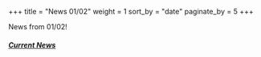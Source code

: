 +++
title = "News 01/02"
weight = 1
sort_by = "date"
paginate_by = 5
+++

News from 01/02!

##### [<i class="bi bi-bell-fill"></i> Current News](@/news/_index.md)
